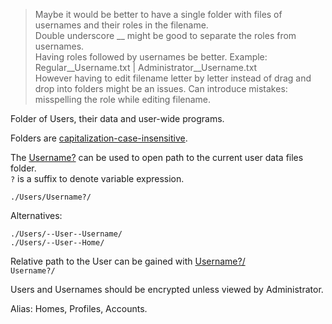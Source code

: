 > Maybe it would be better to have a single folder with files of usernames and their roles in the filename.   
> Double underscore __ might be good to separate the roles from usernames.  
> Having roles followed by usernames be better. Example: Regular__Username.txt | Administrator__Username.txt  
> However having to edit filename letter by letter instead of drag and drop into folders might be an issues.
> Can introduce mistakes: misspelling the role while editing filename.



Folder of Users, their data and user-wide programs.

Folders are [capitalization-case-insensitive][0].

[0]: https://en.wikipedia.org/wiki/Case_sensitivity

The [Username?]() can be used to open path to the current user data files folder.  
`?` is a suffix to denote variable expression.

`./Users/Username?/`

Alternatives:
```
./Users/--User--Username/
./Users/--User--Home/
```

Relative path to the User can be gained with [Username?/]()  
`Username?/`

Users and Usernames should be encrypted unless viewed by Administrator.

Alias: Homes, Profiles, Accounts.
